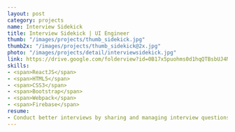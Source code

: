 ```yaml
---
layout: post
category: projects
name: Interview Sidekick
title: Interview Sidekick | UI Engineer
thumb: "/images/projects/thumb_sidekick.jpg"
thumb2x: "/images/projects/thumb_sidekick@2x.jpg"
photo: "/images/projects/detail/interviewsidekick.jpg"
link: https://drive.google.com/folderview?id=0B17x5puohms0d1hqQTBsbUJ4MFU&usp=drive_web
skills:
- <span>ReactJS</span>
- <span>HTML5</span>
- <span>CSS3</span>
- <span>Bootstrap</span>
- <span>Webpack</span>
- <span>Firebase</span>
resume:
- Conduct better interviews by sharing and managing interview questions across teams.
---
```

